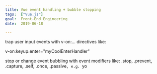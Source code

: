 ```yaml
---
title: Vue event handling + bubble stopping
tags:  ["Vue.js"]
goal:  Front-End Engineering
date:  2019-06-18

---
```

trap user input events with v-on:… directives like:

v-on:keyup.enter="myCoolEnterHandler"

stop or change event bubbling with event modifiers like: 
.stop, .prevent, .capture, .self, .once, .passive`, e.g. `<a v-on:click.stop=“doIt”>yo</a>

